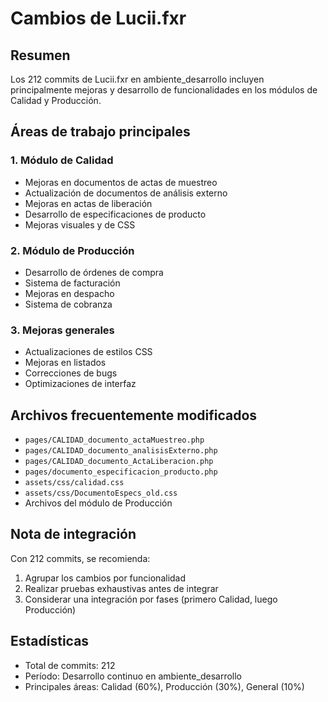 # Cambios de Lucii.fxr

## Resumen
Los 212 commits de Lucii.fxr en ambiente_desarrollo incluyen principalmente mejoras y desarrollo de funcionalidades en los módulos de Calidad y Producción.

## Áreas de trabajo principales

### 1. Módulo de Calidad
- Mejoras en documentos de actas de muestreo
- Actualización de documentos de análisis externo
- Mejoras en actas de liberación
- Desarrollo de especificaciones de producto
- Mejoras visuales y de CSS

### 2. Módulo de Producción
- Desarrollo de órdenes de compra
- Sistema de facturación
- Mejoras en despacho
- Sistema de cobranza

### 3. Mejoras generales
- Actualizaciones de estilos CSS
- Mejoras en listados
- Correcciones de bugs
- Optimizaciones de interfaz

## Archivos frecuentemente modificados
- `pages/CALIDAD_documento_actaMuestreo.php`
- `pages/CALIDAD_documento_analisisExterno.php`
- `pages/CALIDAD_documento_ActaLiberacion.php`
- `pages/documento_especificacion_producto.php`
- `assets/css/calidad.css`
- `assets/css/DocumentoEspecs_old.css`
- Archivos del módulo de Producción

## Nota de integración
Con 212 commits, se recomienda:
1. Agrupar los cambios por funcionalidad
2. Realizar pruebas exhaustivas antes de integrar
3. Considerar una integración por fases (primero Calidad, luego Producción)

## Estadísticas
- Total de commits: 212
- Período: Desarrollo continuo en ambiente_desarrollo
- Principales áreas: Calidad (60%), Producción (30%), General (10%)